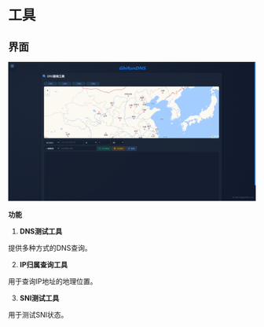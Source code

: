 # 工具

<!-- This page demonstrates some of the built-in markdown extensions provided by VitePress. -->

## 界面

<!-- VitePress provides Syntax Highlighting powered by [Shiki](https://github.com/shikijs/shiki), with additional features like line-highlighting: -->

![规则](../assets/docs-tools.png "规则")

**功能**

1. **DNS测试工具**

提供多种方式的DNS查询。

2. **IP归属查询工具**

用于查询IP地址的地理位置。

3. **SNI测试工具**

用于测试SNI状态。



<!-- ## More

Check out the documentation for the [full list of markdown extensions](https://vitepress.dev/guide/markdown). -->
